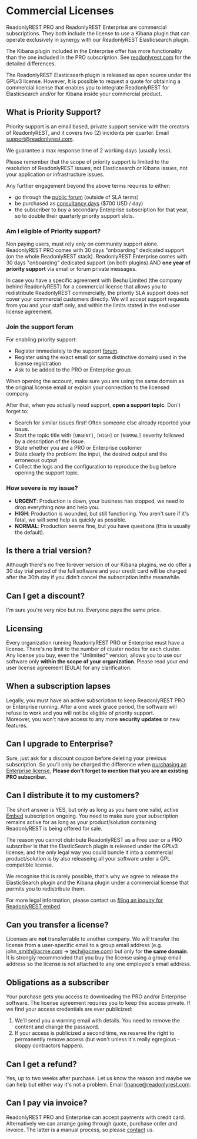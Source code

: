 # Commercial Licenses

ReadonlyREST PRO and ReadonlyREST Enterprise are commercial subscriptions. They both include the license to use a Kibana plugin that can operate exclusively in synergy with our ReadonlyREST Elasticsearch plugin.

The Kibana plugin included in the Enterprise offer has more functionality than the one included in the PRO subscription. See [readonlyrest.com](https://readonlyrest.com) for the detailed differences.

The ReadonlyREST Elasticsearh plugin is released as open source under the GPLv3 license. However, It is possible to request a quote for obtaining a commercial license that enables you to integrate ReadonlyREST for Elasticsearch and/or for Kibana inside your commercial product.

## What is Priority Support?

Priority support is an email based, private support service with the creators of ReadonlyREST, and it covers two \(2\) incidents per quarter. Email [support@readonlyrest.com](mailto:support@readonlyrest.com).

We guarantee a max response time of 2 working days \(usually less\).

Please remember that the scope of priority support is limited to the resolution of ReadonlyREST issues, not Elasticsearch or Kibana issues, not your application or infrastructure issues.

Any further engagement beyond the above terms requires to either:

* go through the [public forum](https://forum.readonlyrest.com) \(outside of SLA terms\)
* be purchased as [consultancy days](mailto:finance@readonlyrest.com?subject=ReadonlyREST%20consultancy%20required) \($700 USD / day\)
* the subscriber to buy a secondary Enterprise subscription for that year, so to double their quarterly priority support slots.

### Am I eligible of Priority support?

Non paying users, must rely only on community support alone. ReadonlyREST PRO comes with 30 days "onboarding" dedicated support \(on the whole ReadonlyREST stack\). ReadonlyREST Enterprise comes with 30 days "onboarding" dedicated support \(on both plugins\) AND **one year of priority support** via email or forum private messages.

In case you have a specific agreement with Beshu Limited \(the company behind ReadonlyREST\) for a commercial license that allows you to redistribute ReadonlyREST commercially, the priority SLA support does not cover your commercial customers directly. We will accept support requests from you and your staff only, and within the limits stated in the end user license agreement.

### Join the support forum

For enabling priority support:

* Register immediately to the support [forum](https://forum.readonlyrest.com).
* Register using the exact email \(or same distinctive domain\) used in the license registration
* Ask to be added to the PRO or Enterprise group.

When opening the account, make sure you are using the same domain as the original license email or explain your connection to the licensed company.

After that, when you actually need support, **open a support topic**. Don't forget to:

* Search for similar issues first! Often someone else already reported your issue.
* Start the topic title with `[URGENT]`, `[HIGH]` or `[NORMAL]` severity followed by a description of the issue. 
* State whether you are a PRO or Enterprise customer
* State clearly the problem: the input, the desired output and the erroneous output
* Collect the logs and the configuration to reproduce the bug before opening the support topic.

### How severe is my issue?

* **URGENT**: Production is down, your business has stopped, we need to drop everything now and help you.
* **HIGH**: Production is wounded, but still functioning. You aren't sure if it's fatal, we will send help as quickly as possible.
* **NORMAL**: Production seems fine, but you have questions \(this is usually the default\).

## Is there a trial version?

Although there's no free forever version of our Kibana plugins, we do offer a 30 day trial period of the full software and your credit card will be charged after the 30th day if you didn't cancel the subscription inthe meanwhile.

## Can I get a discount?

I'm sure you're very nice but no. Everyone pays the same price.

## Licensing

Every organization running ReadonlyREST PRO or Enterprise must have a license. There's no limit to the number of cluster nodes for each cluster. Any license you buy, even the "Unlimited" version, allows you to use our software only **within the scope of your organization**. Please read your end user license agreement \(EULA\) for any clarification.

## When a subscription lapses

Legally, you must have an active subscription to keep ReadonlyREST PRO or Enterprise running. After a one week grace period, the software will refuse to work and you will not be eligible of priority support.  
Moreover, you won't have access to any more **security updates** or new features.

## Can I upgrade to Enterprise?

Sure, just ask for a discount coupon before deleting your previous subscription. So you'll only be charged the difference when [purchasing an Enterprise license.](https://github.com/beshu-tech/readonlyrest-docs/tree/d77c4981b29a843fc82f89c4272fdddaab390d89/%7B%7Bbrand.base_url%7D%7D/enterprise.html) **Please don't forget to mention that you are an existing PRO subscriber.**

## Can I distribute it to my customers?

The short answer is YES, but only as long as you have one valid, active [Embed](https://readonlyrest.com/embedded/) subscription ongoing. You need to make sure your subscription remains active for as long as your product/solution containing ReadonlyREST is being offered for sale.

The reason you cannot distribute ReadonlyREST as a Free user or a PRO subscriber is that the ElasticSearch plugin is released under the GPLv3 license; and the only legal way you could bundle it into a commercial product/solution is by also releaseing all your software under a GPL compatible license.

We recognise this is rarely possible, that's why we agree to release the ElasticSearch plugin and the Kibana plugin under a commercial license that permits you to redistribute them.

For more legal information, please contact us [filing an inquiry for ReadonlyREST embed](https://readonlyrest.com/contact-us/).

## Can you transfer a license?

Licenses are **not** transferrable to another company. We will transfer the license from a user-specific email to a group email address \(e.g. john\_smith@acme.com -&gt; tech@acme.com\) but only for **the same domain**. It is strongly recommended that you buy the license using a group email address so the license is not attached to any one employee's email address.

## Obligations as a subscriber

Your purchase gets you access to downloading the PRO and/or Enterprise software. The license agreement requires you to keep this access private. If we find your access credentials are ever publicized:

1. We'll send you a warning email with details.  You need to remove the content and change the password.
2. If your access is publicized a second time, we reserve the right to permanently remove access \(but won't unless it's really egregious - sloppy contractors happen\).

## Can I get a refund?

Yes, up to two weeks after purchase. Let us know the reason and maybe we can help but either way it's not a problem. Email [finance@readonlyrest.com](mailto:finance@readonlyrest.com?subject=ReadonlyREST%20refund%20required).

## Can I pay via invoice?

ReadonlyREST PRO and Enterprise can accept payments with credit card. Alternatively we can arrange going through quote, purchase order and invoice. The latter is a manual process, so please [contact](mailto:finance@readonlyrest.com?subject=ReadonlyREST%20billing%20via%20invoice) us.

